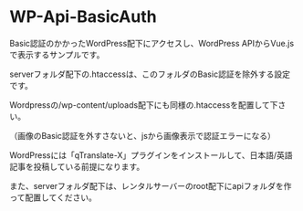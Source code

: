 # WP-Api-BasicAuth

Basic認証のかかったWordPress配下にアクセスし、WordPress APIからVue.jsで表示するサンプルです。

serverフォルダ配下の.htaccessは、このフォルダのBasic認証を除外する設定です。

Wordpressの/wp-content/uploads配下にも同様の.htaccessを配置して下さい。

（画像のBasic認証を外すさないと、jsから画像表示で認証エラーになる）

WordPressには「qTranslate-X」プラグインをインストールして、日本語/英語記事を投稿している前提になります。

また、serverフォルダ配下は、レンタルサーバーのroot配下にapiフォルダを作って配置してください。
